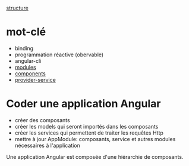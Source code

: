 
[structure](../angular.md)

# mot-clé
- binding
- programmation réactive (obervable)
- angular-cli
- [modules](module/modules.md)
- [components](component/components.md)
- [provider-service](providers/providers-services.md)

# Coder une application Angular
- créer des composants
- créer les models qui seront importés dans les composants
- créer les services qui permettent de traiter les requêtes Http
- mettre à jour AppModule: composants, service et autres modules nécessaires à l'application

Une application Angular est composée d'une hiérarchie de composants.

